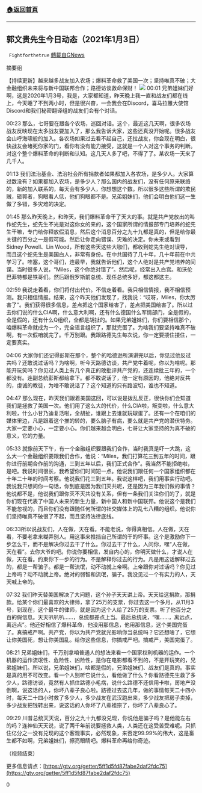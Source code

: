 ###  [:house:返回首頁](https://github.com/ourhimalayas/txt)
---

## 郭文贵先生今日动态（2021年1月3日）
` Fightforthetrue` [轉載自GNews](https://gnews.org/zh-hans/714150/)

摘要组

【持续更新】越来越多战友加入农场；爆料革命救了美国一次；坚持唯真不破；大金融组织未来将与新中国联邦合作；路德访谈救命保财！
![]()![](https://gnews.org/wp-content/uploads/2021/01/image-16.png)
00:01 兄弟姐妹们好啊，这是2020年1月3号，我是，大家都知道，昨天晚上我一直和战友们都在线上，今天睡了不到两小时，但是很兴奋，一会我会在Discord，喜马拉雅大使馆Discord和我们秘密翻译组的战友们会有个对话。

00:23 那么，七哥要在跟各个农场，巡回对话。这个，最近这几天啊，很多农场战友反映现在太多战友要加入了，那么我告诉大家，这些还真没开始呢。很多战友会山呼海啸般的加入。各农场如果过去看不起自己，还拉战友，你会现在明白，很快战友会堵死你家的门，看你有没有能力接受，这就是一个人对这个事务的判断。对这个整个爆料革命的判断和认知。这几天人多了吧，不得了了。某农场一天来了几千人。

01:13 我们法治基金、法治社会所有捐款者如果都加入各农场，是多少人。大家算过数没有？如果都加入农场，是多少人？那么国内的战友们，没有任何原来联络的，新的加入联系的，每天会有多少人，你想想这个数。所以很多这些所谓的欺民贼，砸郭者，狗眼看人低，他们狗眼都不是。兄弟姐妹们，他们会明白他们这一生做了多错，多灾难的决定。

01:45 那么昨天晚上，和昨天，我们爆料革命干了天大的事。就是共产党放出的叫作蛇先生，蛇先生不光是对这你女的来的，这个国家所谓的情报部专门培养的蛇先生干嘛，专门给你释放假消息，然后这个消息百分之九十九都是真的，但是给你最关键的百分之一是假可能。然后让你走向错误、灾难的决定。你未来或看到Sidney Powell、Lin Wood，所有这些天这些大咖们，都收到蛇先生绝对误导，而且这个蛇先生是美国白人，非常有身份。在中共国待了几十年，几十年前在中共学习了。哇塞，这个哥们，连最早，我就告诉他们，这个人绝对是共产党培养的间谍。当时很多人说，“Miles，这个你绝对错了”。然后呢，经常出入白宫。和沃伦巴菲特都是铁哥们。然后跟俄罗斯前总统、现任总统多好，都这都这主。

02:59 我说走着看，你们将付出代价。不信走着看。我只相信情报，我不相信预测。我只相信情报。结果，这个昨天他们发现了，找我说：“哎呀，Miles，你太厉害了”。我们获得很多信息，差点把这个国家给害了，差点把美国给害了。所以过去你们说的什么CIA啊，什么意大利啊，还有什么德国什么军情部门，全是假的，全是假的，还有什么Q组织，全都是胡扯的。如果兄弟姐妹们，你们要相信那个，咱爆料革命就成为一个，完全谣言组织了，那就完蛋了。为啥我们要坚持唯真不破啊，有一次假咱就完了。千万别跟。我跟路德先生每次说，你一定要搂住搂住，一定要真实。

04:06 大家你们还记得彭斯在那个，整个的哈德逊所演讲完以后，你见过他反过共吗？还敢说过话吗？为啥啊，听今天路德访谈，共产党牛着呢，你以为啥呢。那能开玩笑吗？你见过人类上有几个真正的敢批评共产党的，还连续批三年的，一个都没有。连副总统彭斯都给拿下。都不敢说话了，他一定有原因的，他绝对反共的，虔诚的教徒，为啥不敢说话了？这个知道的只有路波切，谁也不知道。

04:47 那么现在，昨天我们跟着美国这回，可以说是拨乱反正，很快你们会知道我们是拯救了美国一次。他们用了这么大的代价，什么CIA啦，叛变啦，什么意大利啦，什么小甘乃迪复活啦，全胡扯，谁跟上去谁就玩球蛋了。还有一个在咱们的媒体里边，凡是跟着这个推的转的，要么脑子有病，要么就是共产党的潜伏特务。大家一定要小心，一定要小心。你们越来越会明白，七哥让大家坚持的为真不破的意义，它的力量。

05:33 就像前天下午，有一个金融组织要跟我们合作，当时我真是吓一大跳，这么大一个金融组织要跟我们合作，他说：“Miles，我们打算花三到五年的时间，跟你进行前期合作前的沟通，三到五年以后，我们正式合作”。我当然不能拒绝啦，是吧。我说时间很长，我希望你们时间短一点。他说我们跟任何一个国家组织都在十年二十年的时间考察。他说我们花三到五年。我说这样吧，我们用事实行动吧。我说我只想问你一句话，你到底是因为我们灭共呢，还是因为三年我们做的事情？他说都不是，他说我们跟你灭不灭共没有关系，但有一条我们关注你们的了，就是你们现在代表了中国人未来的新生力量，新中国人和新中国联邦。他说这个是我们不能忽视的，而且你们没有跟随任何所谓的社交媒体上的乱七八糟的组织。他说你们坚持唯真不破很了不起，而且坚持法律底线。

06:33所以说战友们，人在做，天在看。不能老说，你得真相信。人在做，天在看，不要老拿来糊弄别人。用这事来推挡自己所谓的干的坏事。这个是激励你下一步怎么干，而不是解决你过去干了什么。你过去干了什么，人问你，嘿“人在做，天在看”。去你大爷的吧。你说你要相信，发自内心的，你明天做什么，才说人在做，天在看。约束你下一步的行为。不是解释你过去的行为。凡是用这话解释过去的，都是一帮骗子。都是一帮流氓，动不动就上帝啊。上帝跟你对过话吗？你见过上帝吗？动不动就上帝。绝对的弱智和流氓，骗子。我没见过一个有实力的人，天天喊上帝的。

07:32 我们昨天替美国解决了大问题，这个孙子天天讲上帝。天天给这捐款，那捐款。给某个你们最喜欢的大律师，拿了25万的支票，你过去这一个多月，从11月3号，到现在，这个最牛的律师，就是因为这个人给了25万的支票。听了他百分之百的假信息。天天叭叭叭……，总统都差点上当。最后总统说，“嘿……，离远点，离远点”。他还好相信了爆料革命，他没用那信息，他用那信息，这个美国完蛋了。真搞戒严啊。共产党，你以为共产党就光影响你当总统吗？它还想啥了，它想让你美国死，想让你美国乱。给你这些信息，你搞戒严吧。搞戒严，美国完蛋了。

08:21 兄弟姐妹们，千万别拿咱普通人的想法来看一个国家权利机器的运作。一个机器的运作流氓性、危险性、凶险性，是你在电影都看不到的，不是开玩笑的，兄弟姐妹们。所以说，兄弟姐妹们，啥都是假的，兄弟姐妹们、战友们是真的。事实是真的用不可改变。看一个人别听它说什么，看他做了什么？你看路德先生救了多少人，路德访谈，竟然有人抓住路德小毛病，说什么路德不还信用卡啦，房地产没倒啊，说这话的人，你坏八辈子良心啦。路德过去这几年，做的事情每天二十四小时，每天二十四小时救了多少人，多少战友在武汉跑出来，多少战友把房子卖掉，多少战友把钱转出来，说这话的人你坏了八辈祖宗了，你坏了八辈良心了。

09:29 川普总统天天说，百分之九十九都没兑现，你说他是骗子吗？是他能左右的吗？连神仙天天说，说了两千年前说要拯救人类，人类还在这受苦受难呢。只抓住亿分之一没有兑现的这个客观事实，必然现象，来否定99.99%的伟大，这是畜生都不如啊，兄弟姐妹们，擦亮眼睛吧。爆料革命再给你奇迹。

（视频结束）

更多信息请点：[https://gtv.org/getter/5ff1d5fd87fabe2daf2fdc75](https://gtv.org/getter/5ff1d5fd87fabe2daf2fdc75)

0
